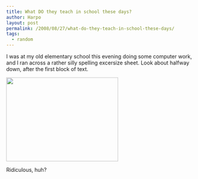 ```yaml
---
title: What DO they teach in school these days?
author: Harpo
layout: post
permalink: /2008/08/27/what-do-they-teach-in-school-these-days/
tags:
  - random
---
```

I was at my old elementary school this evening doing some computer work, and I ran across a rather silly spelling excersize sheet. Look about halfway down, after the first block of text.

[<img class="alignnone size-full wp-image-364" src="http://harpojaeger.github.io/media/wp-content/uploads/2008/08/l-640-480-f051330f-6267-4111-81f1-eac4dddc7738.jpeg" alt="" width="300" height="225" />][1]

Ridiculous, huh?

 [1]: http://harpojaeger.github.io/media/wp-content/uploads/2008/08/l-640-480-f051330f-6267-4111-81f1-eac4dddc7738.jpeg